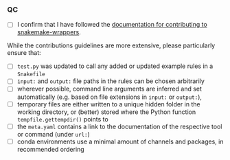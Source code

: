 <!-- Ensure that the PR title follows conventional commit style (<type>: <description>)-->
<!-- Possible types are here: https://github.com/commitizen/conventional-commit-types/blob/master/index.json -->

<!-- Add a description of your PR here-->

### QC
<!-- Make sure that you can tick the boxes below. -->

* [ ] I confirm that I have followed the [documentation for contributing to snakemake-wrappers](https://snakemake-wrappers.readthedocs.io/en/stable/contributing.html).

While the contributions guidelines are more extensive, please particularly ensure that:
* [ ] `test.py` was updated to call any added or updated example rules in a `Snakefile`
* [ ] `input:` and `output:` file paths in the rules can be chosen arbitrarily
* [ ] wherever possible, command line arguments are inferred and set automatically (e.g. based on file extensions in `input:` or `output:`),
* [ ] temporary files are either written to a unique hidden folder in the working directory, or (better) stored where the Python function `tempfile.gettempdir()` points to 
* [ ] the `meta.yaml` contains a link to the documentation of the respective tool or command (under `url:`)
* [ ] conda environments use a minimal amount of channels and packages, in recommended ordering
